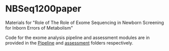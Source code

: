 # NBSeq1200paper

Materials for "Role of The Role of Exome Sequencing in Newborn Screening for Inborn Errors of Metabolism"

Code for the exome analysis pipeline and assessment modules are in provided in the [Pipeline](Pipeline/) and [assessment](assessment/) folders respectively.
